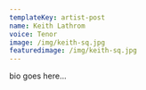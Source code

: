 ```yaml
---
templateKey: artist-post
name: Keith Lathrom
voice: Tenor
image: /img/keith-sq.jpg
featuredimage: /img/keith-sq.jpg
---
```

bio goes here...
